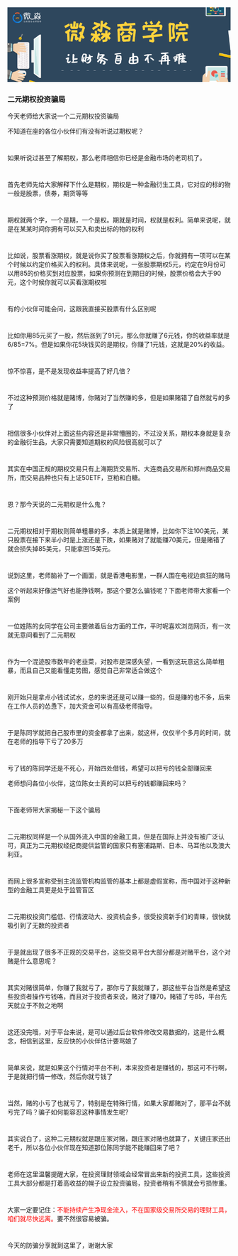 <div>
	<div><img src="../img/banner.png" alt=""></div>
	<div>
		<h3> 二元期权投资骗局</h3>
		<p>今天老师给大家说一个二元期权投资骗局</p>
		<p>不知道在座的各位小伙伴们有没有听说过期权呢？</p>
		<p style="margin-top: 40px;">如果听说过甚至了解期权，那么老师相信你已经是金融市场的老司机了。</p>
		<p style="margin-top: 40px;">首先老师先给大家解释下什么是期权，期权是一种金融衍生工具，它对应的标的物一般是股票，债券，期货等等</p>
		<p style="margin-top: 40px;">期权就两个字，一个是期，一个是权。期就是时间，权就是权利。简单来说呢，就是在某某时间你拥有可以买入和卖出标的物的权利</p>
		<p style="margin-top: 40px;">比如说，股票看涨期权，就是说你买了股票看涨期权之后，你就拥有一项可以在某个时候以约定价格买入的权利。具体来说呢，一张股票期权5元，约定在9月份可以用85的价格买到对应股票，如果你预测在到期日的时候，股票价格会大于90元，这个时候你就可以买看涨期权啦</p>
		<p style="margin-top: 40px;">有的小伙伴可能会问，这跟我直接买股票有什么区别呢</p>
		<p style="margin-top: 40px;">比如你用85元买了一股，然后涨到了91元，那么你就赚了6元钱，你的收益率就是6/85=7%。但是如果你花5块钱买的是期权，你赚了1元钱，这就是20%的收益。</p>
		<p style="margin-top: 40px;">惊不惊喜，是不是发现收益率提高了好几倍？</p>
		<p style="margin-top: 40px;">不过这种预测价格就是赌博，你赌对了当然赚的多，但是如果赌错了自然就亏的多了</p>
		<p style="margin-top: 40px;">相信很多小伙伴对上面这些内容还是非常懵圈的，不过没关系，期权本身就是复杂的金融衍生品，大家只需要知道期权的风险很高就可以了</p>
		<p style="margin-top: 40px;">其实在中国正规的期权交易只有上海期货交易所、大连商品交易所和郑州商品交易所，而交易品种也只有上证50ETF，豆粕和白糖。</p>
		<p style="margin-top: 40px;">恩？那今天说的二元期权是什么鬼？</p>
		<p style="margin-top: 40px;">二元期权相对于期权则简单粗暴的多，本质上就是赌博，比如你下注100美元，某只股票在接下来半小时是上涨还是下跌，如果赌对了就能赚70美元，但是赌错了就会损失掉85美元，只能拿回15美元。</p>
		<p style="margin-top: 40px;">说到这里，老师脑补了一个画面，就是香港电影里，一群人围在电视边疯狂的赌马</p>
		<p>这个听起来好像运气好也能挣钱啊，那这个要怎么骗钱呢？下面老师带大家看一个案例</p>
		<p style="margin-top: 40px;">一位姓陈的女同学在公司主要做着后台方面的工作，平时呢喜欢浏览网页，有一次就无意间看到了二元期权</p>
		<p style="margin-top: 40px;">作为一个混迹股市数年的老韭菜，对股市是深感失望，一看到这玩意这么简单粗暴，而且自己又能看懂走势图，感觉自己非常适合做这个</p>
		<p style="margin-top: 40px;">刚开始只是拿点小钱试试水，总的来说还是可以赚一些的，但是赚的也不多，后来在工作人员的怂恿下，加大资金可以有高级老师指导。</p>
		<p style="margin-top: 40px;">于是陈同学就把自己股市里的资金都拿了出来，就这样，仅仅半个多月的时间，就在老师的指导下亏了20多万</p>
		<p style="margin-top: 40px;">亏了钱的陈同学还是不死心，开始四处借钱，希望可以把亏的钱全部赚回来</p>
		<p>老师想问各位小伙伴，这位陈女士真的可以把亏的钱都赚回来吗？</p>
		<p style="margin-top: 40px;">下面老师带大家揭秘一下这个骗局</p>
		<p style="margin-top: 40px;">二元期权同样是一个从国外流入中国的金融工具，但是在国际上并没有被广泛认可，真正为二元期权经纪商提供监管的国家只有塞浦路斯、日本、马耳他以及澳大利亚。</p>
		<p style="margin-top: 40px;">而网上很多宣称受到主流监管机构监管的基本上都是虚假宣称，而中国对于这种新型的金融工具更是处于监管盲区</p>
		<p style="margin-top: 40px;">二元期权投资门槛低、行情波动大、投资机会多，很受投资新手们的青睐，很快就吸引到了无数的投资者</p>
		<p style="margin-top: 40px;">于是就出现了很多不正规的交易平台，这些交易平台大部分都是对赌平台，这个对赌是什么意思呢？</p>
		<p style="margin-top: 40px;">其实对赌很简单，你赚了我就亏了，那你亏了我就赚了，那这些平台当然是希望这些投资者操作亏钱咯，而且对于投资者来说，赌对了赚70，赌错了亏85，平台先天就立于不败之地啊</p>
		<p style="margin-top: 40px;">这还没完哦，对于平台来说，是可以通过后台软件修改交易数据的，这是什么概念，相信到这里，反应快的小伙伴估计要骂娘了</p>
		<p style="margin-top: 40px;">简单来说，就是如果这个行情对平台不利，本来投资者是赚钱的，那这可不行啊，于是就把行情一修改，然后你就亏钱了</p>
		<p style="margin-top: 40px;">当然，赌的小亏了也就亏了，特别是在特殊行情，如果大家都赌对了，那平台不就亏完了吗？骗子如何能容忍这种事情发生呢?</p>
		<p style="margin-top: 40px;">其实说白了，这种二元期权就是跟庄家对赌，跟庄家对赌也就算了，关键庄家还出老千，所以各位小伙伴现在知道那位陈同学能不能赚回来了吧？</p>
		<p style="margin-top: 40px;">老师在这里温馨提醒大家，在投资理财领域会经常冒出来新的投资工具，这些投资工具大部分都是打着高收益的幌子设立投资骗局，投资者稍有不慎就会亏损惨重。</p>
		<p style="margin-top: 40px;">大家一定要记住：<span style="color: red;">不能持续产生净现金流入，不在国家级交易所交易的理财工具，咱们就尽快远离。</span>要不然很容易被骗。</p>
		<p style="margin-top: 40px;">今天的防骗分享就到这里了，谢谢大家</p>
	</div>
</div>